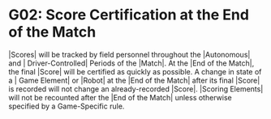 # G02: Score Certification at the End of the Match

|Scores| will be tracked by field personnel throughout the |Autonomous| and |
Driver-Controlled| Periods of the |Match|. At the |End of the Match|, the final
|Score| will be certified as quickly as possible. A change in state of a |
Game Element| or |Robot| at the |End of the Match| after its final |Score| is
recorded will not change an already-recorded |Score|. |Scoring Elements| will
not be recounted after the |End of the Match| unless otherwise specified by a
Game-Specific rule.
